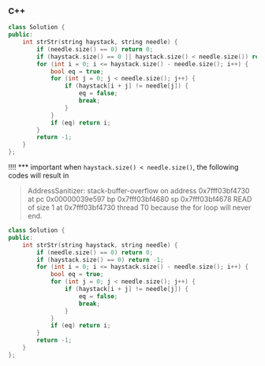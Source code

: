 ### C++
```C++
class Solution {
public:
    int strStr(string haystack, string needle) {
        if (needle.size() == 0) return 0;
        if (haystack.size() == 0 || haystack.size() < needle.size()) return -1;
        for (int i = 0; i <= haystack.size() - needle.size(); i++) {
            bool eq = true;
            for (int j = 0; j < needle.size(); j++) {
                if (haystack[i + j] != needle[j]) {
                    eq = false;
                    break;
                }
            }
            if (eq) return i;
        }
        return -1;
    }
};
```
!!!! *** important
when `haystack.size() < needle.size()`, the following codes will result in 
> AddressSanitizer: stack-buffer-overflow on address 0x7fff03bf4730 at pc 0x00000039e597 bp 0x7fff03bf4680 sp 0x7fff03bf4678
READ of size 1 at 0x7fff03bf4730 thread T0
because the for loop will never end.
```c++
class Solution {
public:
    int strStr(string haystack, string needle) {
        if (needle.size() == 0) return 0;
        if (haystack.size() == 0) return -1;
        for (int i = 0; i <= haystack.size() - needle.size(); i++) {
            bool eq = true;
            for (int j = 0; j < needle.size(); j++) {
                if (haystack[i + j] != needle[j]) {
                    eq = false;
                    break;
                }
            }
            if (eq) return i;
        }
        return -1;
    }
};
```